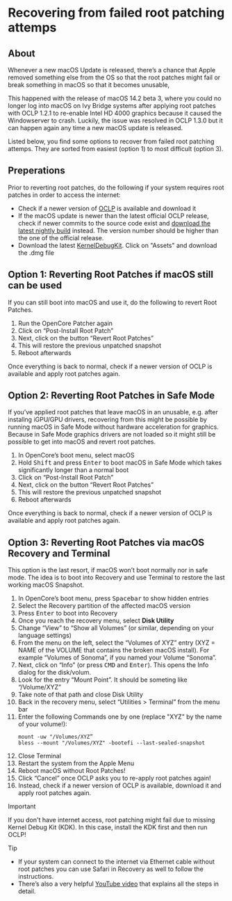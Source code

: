 # Recovering from failed root patching attemps

## About
Whenever a new macOS Update is released, there’s a chance that Apple removed something else from the OS so that the root patches might fail or break something in macOS so that it becomes unusable,

This happened with the release of macOS 14.2 beta 3, where you could no longer log into macOS on Ivy Bridge systems after applying root patches with OCLP 1.2.1 to re-enable Intel HD 4000 graphics because it caused the Windowserver to crash. Luckily, the issue was resolved in OCLP 1.3.0 but it can happen again any time a new macOS update is released.

Listed below, you find some options to recover from failed root patching attemps. They are sorted from easiest (option 1) to most difficult (option 3).

## Preperations
Prior to reverting root patches, do the following if your system requires root patches in order to access the internet:
- Check if a newer version of [OCLP](https://github.com/dortania/OpenCore-Legacy-Patcher/releases) is available and download it 
- If the macOS update is newer than the latest official OCLP release, check if newer commits to the source code exist and [download the latest nightly build](https://github.com/dortania/OpenCore-Legacy-Patcher/blob/main/SOURCE.md) instead. The version number should be higher than the one of the official release.
- Download the latest [KernelDebugKit](https://github.com/dortania/KdkSupportPkg/releases). Click on "Assets" and download the .dmg file

## Option 1: Reverting Root Patches if macOS still can be used
If you can still boot into macOS and use it, do the following to revert Root Patches.

1. Run the OpenCore Patcher again
2. Click on “Post-Install Root Patch”
3. Next, click on the button “Revert Root Patches”
4. This will restore the previous unpatched snapshot
5. Reboot afterwards

Once everything is back to normal, check if a newer version of OCLP is available and apply root patches again.

## Option 2: Reverting Root Patches in Safe Mode
If you’ve applied root patches that leave macOS in an unusable, e.g. after installng iGPU/GPU drivers, recovering from this might be possible by running macOS in Safe Mode without hardware acceleration for graphics. Because in Safe Mode graphics drivers are not loaded so it might still be possible to get into macOS and revert root patches.

1. In OpenCore’s boot menu, select macOS
2. Hold <kbd>Shift</kbd> and press <kbd>Enter</kbd> to boot macOS in Safe Mode which takes significantly longer than a normal boot
3. Click on “Post-Install Root Patch”
4. Next, click on the button “Revert Root Patches”
5. This will restore the previous unpatched snapshot
6. Reboot afterwards

Once everything is back to normal, check if a newer version of OCLP is available and apply root patches again.

## Option 3: Reverting Root Patches via macOS Recovery and Terminal
This option is the last resort, if macOS won’t boot normally nor in safe mode. The idea is to boot into Recovery and use Terminal to restore the last working macOS Snapshot.

1. In OpenCore’s boot menu, press <kbd>Spacebar</kbd> to show hidden entries
2. Select the Recovery partition of the affected macOS version
3. Press <kbd>Enter</kbd> to boot into Recovery
4. Once you reach the recovery menu, select **Disk Utility**
5. Change “View” to “Show all Volumes” (or similar, depending on your language settings)
6. From the menu on the left, select the “Volumes of XYZ” entry (XYZ = NAME of the VOLUME that contains the broken macOS install). For example “Volumes of Sonoma”, if you named your Volume “Sonoma”.
7. Next, click on “Info” (or press <kbd>CMD</kbd> and <kbd>Enter</kbd>). This opens the Info dialog for the disk/volum.
8. Look for the entry “Mount Point”. It should be someting like “/Volume/XYZ”
9. Take note of that path and close Disk Utility
10. Back in the recovery menu, select “Utilities > Terminal” from the menu bar
11. Enter the following Commands one by one (replace "XYZ" by the name of your volume!): 
    ```
    mount -uw "/Volumes/XYZ”
    bless --mount "/Volumes/XYZ" -bootefi --last-sealed-snapshot
    ```
12. Close Terminal
13. Restart the system from the Apple Menu
14. Reboot macOS without Root Patches!
15. Click “Cancel” once OCLP asks you to re-apply root patches again!
16. Instead, check if a newer version of OCLP is available, download it and apply root patches again.

> [!IMPORTANT]
>
> If you don't have internet access, root patching might fail due to missing Kernel Debug Kit (KDK). In this case, install the KDK first and then run OCLP!

> [!TIP]
>
> - If your system can connect to the internet via Ethernet cable without root patches you can use Safari in Recovery as well to follow the instructions.
> - There’s also a very helpful [YouTube video](https://youtu.be/mNcjmvzS0Vo?si=OtNeB4r1q3s3sW9T) that explains all the steps in detail.
